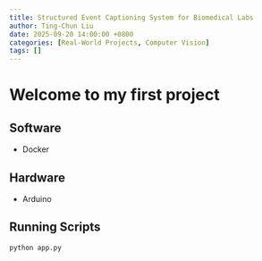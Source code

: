 ```yaml
---
title: Structured Event Captioning System for Biomedical Labs
author: Ting-Chun Liu
date: 2025-09-20 14:00:00 +0800
categories: [Real-World Projects, Computer Vision]
tags: []
---
```


# Welcome to my first project


## Software
- Docker

## Hardware
- Arduino

## Running Scripts
```python
python app.py
```